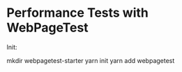 Performance Tests with WebPageTest
==================================

Init:

  mkdir webpagetest-starter
  yarn init
  yarn add webpagetest
